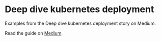 # Deep dive kubernetes deployment
Examples from the Deep dive kubernetes deployment story on Medium.

Read the guide on [Medium](https://mrbenosborne.medium.com/deep-dive-into-kubernetes-deployments-c67782b2d3c3).
